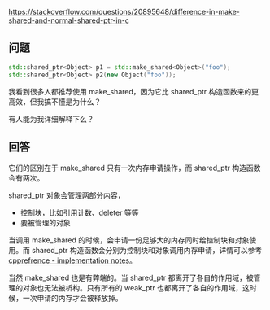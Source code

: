 <https://stackoverflow.com/questions/20895648/difference-in-make-shared-and-normal-shared-ptr-in-c>

## 问题

```c++
std::shared_ptr<Object> p1 = std::make_shared<Object>("foo");
std::shared_ptr<Object> p2(new Object("foo"));
```

我看到很多人都推荐使用 make_shared，因为它比 shared_ptr 构造函数来的更高效，但我搞不懂是为什么？

有人能为我详细解释下么？

## 回答

它们的区别在于 make_shared 只有一次内存申请操作，而 shared_ptr 构造函数会有两次。

shared_ptr 对象会管理两部分内容，

- 控制块，比如引用计数、deleter 等等
- 要被管理的对象

当调用 make_shared 的时候，会申请一份足够大的内存同时给控制块和对象使用。而 shared_ptr 构造函数会分别为控制块和对象调用内存申请，详情可以参考 [cpprefrence - implementation notes](http://en.cppreference.com/w/cpp/memory/shared_ptr)。

当然 make_shared 也是有弊端的。当 shared_ptr 都离开了各自的作用域，被管理的对象也无法被析构。只有所有的 weak_ptr 也都离开了各自的作用域，这时候，一次申请的内存才会被释放掉。
